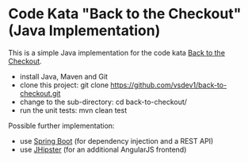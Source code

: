 # Code Kata "Back to the Checkout" (Java Implementation)

This is a simple Java implementation for the code kata [Back to the Checkout](http://codekata.com/kata/kata09-back-to-the-checkout/). 

* install Java, Maven and Git
* clone this project: git clone https://github.com/vsdev1/back-to-checkout.git
* change to the sub-directory: cd back-to-checkout/
* run the unit tests: mvn clean test

Possible further implementation:

* use [Spring Boot](http://projects.spring.io/spring-boot/) (for dependency injection and a REST API)
* use [JHipster](https://jhipster.github.io/) (for an additional AngularJS frontend)

